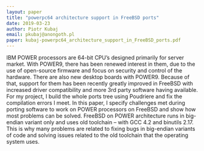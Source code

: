 ```yaml
---
layout: paper
title: "powerpc64 architecture support in FreeBSD ports"
date: 2019-03-23
author: Piotr Kubaj
email: pkubaj@anongoth.pl
paper: kubaj-powerpc64_architecture_support_in_FreeBSD_ports.pdf
---
```

IBM POWER processors are 64-bit CPU’s designed primarily for server market. With POWER9, there has been renewed interest in them, due to the use of open-source firmware and focus on security and control of the hardware. There are also new desktop boards with POWER9. Because of that, support for them has been recently greatly improved in FreeBSD with increased driver compatibility and more 3rd party software having available. For my project, I build the whole ports tree using Poudriere and fix the compilation errors I meet. In this paper, I specify challenges met during porting software to work on POWER processors on FreeBSD and show how most problems can be solved. FreeBSD on POWER architecture runs in big-endian variant only and uses old toolchain – with GCC 4.2 and binutils 2.17. This is why many problems are related to fixing bugs in big-endian variants of code and solving issues related to the old toolchain that the operating system uses.
